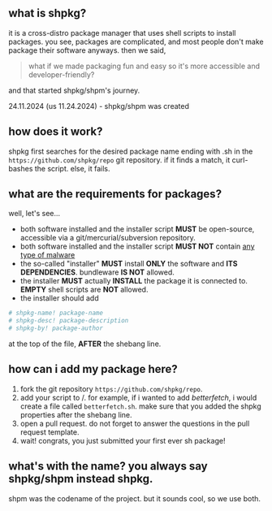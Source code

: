 ## what is shpkg?
it is a cross-distro package manager that uses shell scripts to install packages. you see, packages are complicated, and most people don't make package their software anyways. then we said,
> what if we made packaging fun and easy so it's more accessible and developer-friendly?

and that started shpkg/shpm's journey.

24.11.2024 (us 11.24.2024) - shpkg/shpm was created
## how does it work?
shpkg first searches for the desired package name ending with .sh in the `https://github.com/shpkg/repo` git repository. if it finds a match, it curl-bashes the script. else, it fails.
## what are the requirements for packages?
well, let's see...
- both software installed and the installer script **MUST** be open-source, accessible via a git/mercurial/subversion repository.
- both software installed and the installer script **MUST NOT** contain [any type of malware](https://en.wikipedia.org/wiki/Category:Types_of_malware)
- the so-called "installer" **MUST** install **ONLY** the software and **ITS DEPENDENCIES**. bundleware **IS NOT** allowed.
- the installer **MUST** actually **INSTALL** the package it is connected to. **EMPTY** shell scripts are **NOT** allowed.
- the installer should add
```bash
# shpkg-name! package-name
# shpkg-desc! package-description
# shpkg-by! package-author
```
at the top of the file, **AFTER** the shebang line.
## how can i add my package here?
1. fork the git repository `https://github.com/shpkg/repo`.
2. add your script to /. for example, if i wanted to add *betterfetch*, i would create a file called `betterfetch.sh`. make sure that you added the shpkg properties after the shebang line.
3. open a pull request. do not forget to answer the questions in the pull request template.
4. wait! congrats, you just submitted your first ever sh package!
## what's with the name? you always say shpkg/shpm instead shpkg.
shpm was the codename of the project. but it sounds cool, so we use both.

